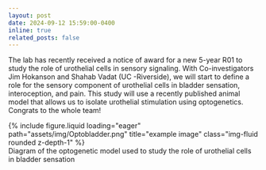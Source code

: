 ```yaml
---
layout: post
date: 2024-09-12 15:59:00-0400
inline: true
related_posts: false
---
```


The lab has recently received a notice of award for a new 5-year R01 to study the role of urothelial cells in sensory signaling. With Co-investigators Jim Hokanson and Shahab Vadat (UC -Riverside), we will start to define a role for the sensory component of urothelial cells in bladder sensation, interoception, and pain.  This study will use a recently published animal model that allows us to isolate urothelial stimulation using optogenetics.  Congrats to the whole team!




<div class="row">
    <div class="col-sm mt-3 mt-md-0">
        {% include figure.liquid loading="eager" path="assets/img/Optobladder.png" title="example image" class="img-fluid rounded z-depth-1" %}
    </div>
</div>
<div class="caption">
    Diagram of the optogenetic model used to study the role of urothelial cells in bladder sensation
</div>
